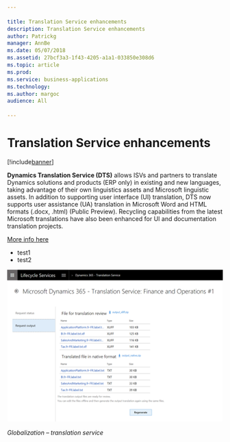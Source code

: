 ```yaml
---

title: Translation Service enhancements
description: Translation Service enhancements
author: Patrickg
manager: AnnBe
ms.date: 05/07/2018
ms.assetid: 27bcf3a3-1f43-4205-a1a1-033850e308d6
ms.topic: article
ms.prod: 
ms.service: business-applications
ms.technology: 
ms.author: margoc
audience: All

---
```

#  Translation Service enhancements




[!include[banner](../../includes/banner.md)]

**Dynamics Translation Service (DTS)** allows ISVs and partners to translate
Dynamics solutions and products (ERP only) in existing and new languages, taking
advantage of their own linguistics assets and Microsoft linguistic assets. In
addition to supporting user interface (UI) translation, DTS now supports user
assistance (UA) translation in Microsoft Word and HTML formats (.docx, .html)
(Public Preview). Recycling capabilities from the latest Microsoft translations
have also been enhanced for UI and documentation translation projects.

[More info here](http://www.microsoft.com)

- test1
- test2

![A screenshot showing the Translation service](media/translation-service-enhancements-1.png "A screenshot showing the Translation service")
<!-- FO_translation_service_A.png -->


*Globalization – translation service*

